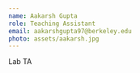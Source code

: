 ```yaml
---
name: Aakarsh Gupta
role: Teaching Assistant
email: aakarshgupta97@berkeley.edu
photo: assets/aakarsh.jpg
---
```


Lab TA
